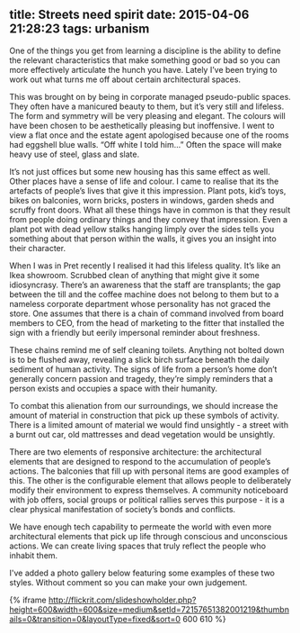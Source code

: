title: Streets need spirit
date: 2015-04-06 21:28:23
tags: urbanism
---
One of the things you get from learning a discipline is the ability to define the relevant characteristics that make something good or bad so you can more effectively articulate the hunch you have. Lately I’ve been trying to work out what turns me off about certain architectural spaces.

This was brought on by being in corporate managed pseudo-public spaces. They often have a manicured beauty to them, but it’s very still and lifeless. The form and symmetry will be very pleasing and elegant. The colours will have been chosen to be aesthetically pleasing but inoffensive. I went to view a flat once and the estate agent apologised because one of the rooms had eggshell blue walls. “Off white I told him...” Often the space will make heavy use of steel, glass and slate.

It’s not just offices but some new housing has this same effect as well. Other places have a sense of life and colour. I came to realise that its the artefacts of people’s lives that give it this impression. Plant pots, kid’s toys, bikes on balconies, worn bricks, posters in windows, garden sheds and scruffy front doors. What all these things have in common is that they result from people doing ordinary things and they convey that impression. Even a plant pot with dead yellow stalks hanging limply over the sides tells you something about that person within the walls, it gives you an insight into their character.

When I was in Pret recently I realised it had this lifeless quality. It’s like an Ikea showroom. Scrubbed clean of anything that might give it some idiosyncrasy. There’s an awareness that the staff are transplants; the gap between the till and the coffee machine does not belong to them but to a nameless corporate department whose personality has not graced the store. One assumes that there is a chain of command involved from board members to CEO, from the head of marketing to the fitter that installed the sign with a friendly but eerily impersonal reminder about freshness.

These chains remind me of self cleaning toilets. Anything not bolted down is to be flushed away, revealing a slick birch surface beneath the daily sediment of human activity. The signs of life from a person’s home don’t generally concern passion and tragedy, they’re simply reminders that a person exists and occupies a space with their humanity.

To combat this alienation from our surroundings, we should increase the amount of material in construction that pick up these symbols of activity. There is a limited amount of material we would find unsightly - a street with a burnt out car, old mattresses and dead vegetation would be unsightly.

There are two elements of responsive architecture: the architectural elements that are designed to respond to the accumulation of people’s actions. The balconies that fill up with personal items are good examples of this. The other is the configurable element that allows people to deliberately modify their environment to express themselves. A community noticeboard with job offers, social groups or political rallies serves this purpose - it is a clear physical manifestation of society’s bonds and conflicts.

We have enough tech capability to permeate the world with even more architectural elements that pick up life through conscious and unconscious actions. We can create living spaces that truly reflect the people who inhabit them.

I've added a photo gallery below featuring some examples of these two styles. Without comment so you can make your own judgement.

{% iframe http://flickrit.com/slideshowholder.php?height=600&width=600&size=medium&setId=72157651382001219&thumbnails=0&transition=0&layoutType=fixed&sort=0 600 610 %}